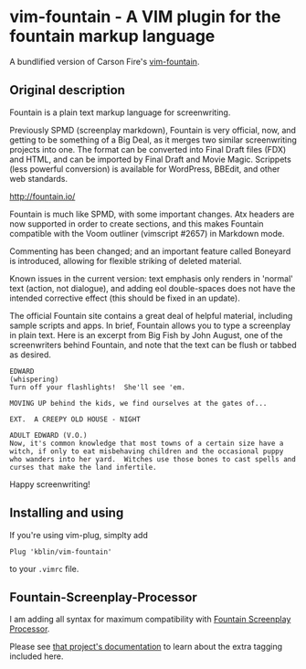 vim-fountain - A VIM plugin for the fountain markup language
============================================================

A bundlified version of Carson Fire's [vim-fountain](http://www.vim.org/scripts/script.php?script_id=3880).


Original description
--------------------

Fountain is a plain text markup language for screenwriting.

Previously SPMD (screenplay markdown), Fountain is very official, now, and getting to be something of a Big Deal, as it merges two similar screenwriting projects into one. The format can be converted into Final Draft files (FDX) and HTML, and can be imported by Final Draft and Movie Magic. Scrippets (less powerful conversion) is available for WordPress, BBEdit, and other web standards.

http://fountain.io/

Fountain is much like SPMD, with some important changes. Atx headers are now supported in order to create sections, and this makes Fountain compatible with the Voom outliner (vimscript #2657) in Markdown mode.

Commenting has been changed; and an important feature called Boneyard is introduced, allowing for flexible striking of deleted material.

Known issues in the current version: text emphasis only renders in 'normal' text (action, not dialogue), and adding eol double-spaces does not have the intended corrective effect (this should be fixed in an update).

The official Fountain site contains a great deal of helpful material, including sample scripts and apps. In brief, Fountain allows you to type a screenplay in plain text. Here is an excerpt from Big Fish by John August, one of the screenwriters behind Fountain, and note that the text can be flush or tabbed as desired.

```
EDWARD
(whispering)
Turn off your flashlights!  She'll see 'em.

MOVING UP behind the kids, we find ourselves at the gates of...

EXT.  A CREEPY OLD HOUSE - NIGHT

ADULT EDWARD (V.O.)
Now, it's common knowledge that most towns of a certain size have a witch, if only to eat misbehaving children and the occasional puppy who wanders into her yard.  Witches use those bones to cast spells and curses that make the land infertile.
```

Happy screenwriting!

Installing and using
--------------------

If you're using vim-plug, simplty add

```
Plug 'kblin/vim-fountain'
```

to your `.vimrc` file.


## Fountain-Screenplay-Processor

I am adding all syntax for maximum compatibility with [Fountain Screenplay Processor](https://github.com/xiota/fountain-screenplay-processor).

Please see [that project's documentation](https://github.com/xiota/fountain-screenplay-processor/blob/main/Fountain_Syntax.md) to learn about the extra tagging included here.
